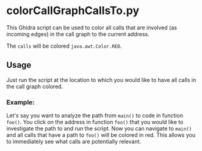# colorCallGraphCallsTo.py

This Ghidra script can be used to color all calls that are involved (as incoming edges) in the call graph
to the current address.

The `calls` will be colored `java.awt.Color.RED`.

## Usage

Just run the script at the location to which you would like to have all calls in the call graph
colored.

### Example:

Let's say you want to analyze the path from `main()` to code in function `foo()`.
You click on the address in function `foo()` that you would like to investigate
the path to and run the script.
Now you can navigate to `main()` and all calls that have a path to `foo()` will
be colored in red. This allows you to immediately see what calls are potentially
relevant.
